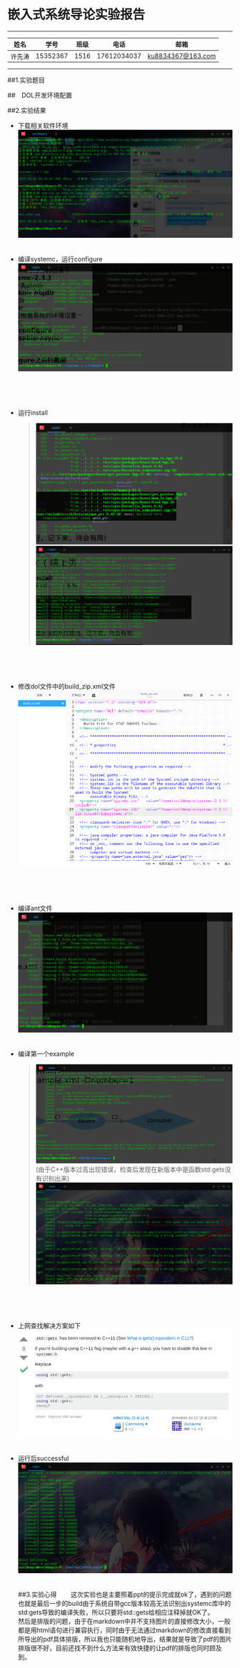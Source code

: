 嵌入式系统导论实验报告
=
---

|  姓名  |  学号  |  班级  |  电话  |  邮箱  |
| :--: | :--: | :--: | :--: | :--: |
| 许先涛  |15352367|1516|17612034037 |ku8834367@163.com|
---
##1.实验题目
    
##&emsp;DOL开发环境配置
<br/>

##2.实验结果
*  下载相关软件环境
    ![](https://github.com/XuXianTao/Embedded_lab/raw/master/lab2/%E6%8A%A5%E5%91%8A/P0.png)
<br/><br/><br/>
* 编译systemc，运行configure
    ![](https://github.com/XuXianTao/Embedded_lab/raw/master/lab2/%E6%8A%A5%E5%91%8A/install.png)

<br/><br/><br/>
* 运行install  
    >![](https://github.com/XuXianTao/Embedded_lab/raw/master/lab2/%E6%8A%A5%E5%91%8A/make0.png)
    >![](https://github.com/XuXianTao/Embedded_lab/raw/master/lab2/%E6%8A%A5%E5%91%8A/make1.png)

<br/><br/><br/>
* 修改dol文件中的build_zip.xml文件
![](https://github.com/XuXianTao/Embedded_lab/raw/master/lab2/%E6%8A%A5%E5%91%8A/build_zip.png)

<br/><br/><br/>
* 编译ant文件
![](https://github.com/XuXianTao/Embedded_lab/raw/master/lab2/%E6%8A%A5%E5%91%8A/build.png)
<br/><br/><br/>
* 编译第一个example
    >![](https://github.com/XuXianTao/Embedded_lab/raw/master/lab2/%E6%8A%A5%E5%91%8A/buildex.png)
    >(由于C++版本过高出现错误，检查后发现在新版本中是函数std:gets没有识别出来)
    >![](https://github.com/XuXianTao/Embedded_lab/raw/master/lab2/%E6%8A%A5%E5%91%8A/wrong.png)
    
<br/><br/><br/>
* 上网查找解决方案如下
![](https://github.com/XuXianTao/Embedded_lab/raw/master/lab2/%E6%8A%A5%E5%91%8A/solution.png)
<br/><br/><br/>
* 运行后successful
![](https://github.com/XuXianTao/Embedded_lab/raw/master/lab2/%E6%8A%A5%E5%91%8A/build_suc.png)
<br/><br/><br/>
##3.实验心得
&emsp;&emsp;这次实验也是主要照着ppt的提示完成就ok了，遇到的问题也就是最后一步的build由于系统自带gcc版本较高无法识别出systemc库中的std:gets导致的编译失败，所以只要将std::gets给相应注释掉就OK了。
&emsp;&emsp;然后是排版的问题，由于在markdown中并不支持图片的直接修改大小，一般都是用html语句进行兼容执行，同时由于无法通过markdown的修改直接看到所导出的pdf具体排版，所以我也只能随机地导出，结果就是导致了pdf的图片排版很不好，目前还找不到什么方法来有效快捷的让pdf的排版也同时顾及到。